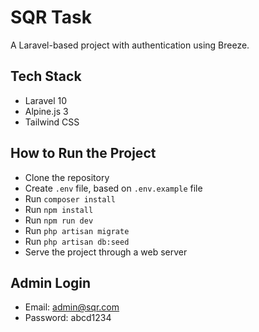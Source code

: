 # SQR Task

A Laravel-based project with authentication using Breeze.

## Tech Stack

- Laravel 10
- Alpine.js 3
- Tailwind CSS

## How to Run the Project

- Clone the repository
- Create `.env` file, based on `.env.example` file
- Run `composer install`
- Run `npm install`
- Run `npm run dev`
- Run `php artisan migrate`
- Run `php artisan db:seed`
- Serve the project through a web server

## Admin Login

- Email: admin@sqr.com
- Password: abcd1234
